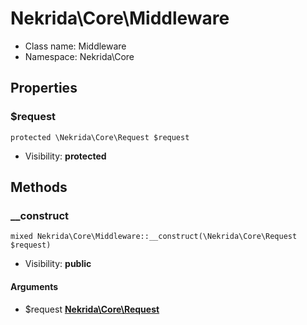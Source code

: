 Nekrida\Core\Middleware
===============






* Class name: Middleware
* Namespace: Nekrida\Core





Properties
----------


### $request

    protected \Nekrida\Core\Request $request





* Visibility: **protected**


Methods
-------


### __construct

    mixed Nekrida\Core\Middleware::__construct(\Nekrida\Core\Request $request)





* Visibility: **public**


#### Arguments
* $request **[Nekrida\Core\Request](Nekrida-Core-Request.md)**


